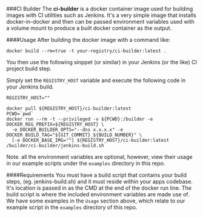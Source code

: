 ###CI Builder
The **ci-builder** is a docker container image used for building images with
CI utilities such as Jenkins. It's a very simple image that installs docker-in-docker
and then can be passed environment variables used with a volume mount to produce
a built docker container as the output.


####Usage
After building the docker image with a command like:

```
docker build --rm=true -t your-registry/ci-builder:latest .
```

You then use the following sinppet (or similar) in your Jenkins (or the like) CI project build step.

Simply set the `REGISTRY_HOST` variable and execute the following code in your Jenkins build.

```
REGISTRY_HOST=""

docker pull ${REGISTRY_HOST}/ci-builder:latest
PCWD=`pwd`
docker run --rm -t --privileged -v ${PCWD}:/builder -e DOCKER_REG_PREFIX=${REGISTRY_HOST} \
  -e DOCKER_BUILDER_OPTS="--dns x.x.x.x" -e DOCKER_BUILD_TAG="${GIT_COMMIT}_${BUILD_NUMBER}" \
  [-e DOCKER_BASE_IMG=""] ${REGISTRY_HOST}/ci-builder:latest /builder/ci-builder/jenkins-build.sh
```

Note. all the environment variables are optional, however, view their usage in our example scripts
under the `examples` directory in this repo.


####Requirements
You must have a build script that contains your build steps, (eg. jenkins-build.sh) and it must reside
within your apps codebase. It's location is passed in as the CMD at the end of the docker run line.
The build script is where the included environment variables are made use of. We have some examples in
the `Usage` section above, which relate to our example script in the `examples` directory of this repo.
